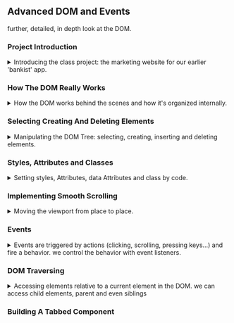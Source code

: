 ## Advanced DOM and Events

<!-- <details> -->
<summary>

</summary>
further, detailed, in depth look at the DOM.

### Project Introduction

<details>
<summary>
Introducing the class project: the marketing website for our earlier 'bankist' app.
</summary>

we'll be creating the effects, the scrolling, lazy loading, fading, the sticky menu bar, the hover effects, the pop-up, the tabs, the slider, smooth scrolling...

we start by clicking on the _'open account'_, this causes our page to go all the way up. that's because the element is a link (the html \<a> tag with href), and that's the default behavior for it. to stop this from happening we simply t call the prevent default behavior.

and we also replace the for loop with _.forEach_

</details>

### How The DOM Really Works

<details>
<summary>
How the DOM works behind the scenes and how it's organized internally.
</summary>

The DOM is how we interact with the browser.

The DOM:

> Allows us to make javascript interact with the browser.
> We can write javascript to create, modify and delete HTML elements,set styles,classes and attributes, and listen and respond to events.
> DOM tree is generated from an HTML documents, which we can then interact with.
> DOM is a very complex API that contains lots of methods and properties to interact with the DOM tree.

everything in the DOM tree is of type Node, which has child types, like _Element_, _Text_,_Comment_, _Document_.

//TODO: add puml here

Element -> HTMLElement
HTMLElement -> HTMLButtonElement... HTMLDivElement

this possible by using inheritance.

The node type is actually a derived class of _'EventTarget'_ (other subclass is _Window_), which has the _.addEventListener()_ and _.removeEventListener()_ methods.

</details>

### Selecting Creating And Deleting Elements

<details>
<summary>
Manipulating the DOM Tree: selecting, creating, inserting and deleting elements.
</summary>

- _document.documentElement_
- _document.head_
- _document.body_
- _.querySelector(text)_
- _.querySelectorAll(text)_
- _.getElementById(id)_
- _.getElementsByTagName(tag)_ - like 'button', 'p', this returns an **HTML Collection**.
- _.getElementsByClassName(className)_ - also a live HTML Collection.
- _.insertAdjacentHTML(where, html_string)_
- _.createElement(tag)_ - creates an element, but not inserted yet.
- _.prepend(element)_,_.append(element)_ -insert element as first or last child.
- _.cloneNode(cloneInner)_ - a method to clone a node, the parameter controls if we also clone the inner elements.
- _.before(element)_,_.after(element)_ - insert an element as sibling element, either before or after.
- _.remove()_ - remove element from the DOM.
- _.parentElement_ - DOM traversal up.
- _.removeChild(element)_ - the older way of removing elements.

#### Selecting Elements

to get the entire document, we can simply write _'document.documentElement'_, we can also select the _head_ or the _body_.
we can also use the _.querySelector()_ and _.querySelectorAll()_. we can use those methods on sub elements which will search only inside the current elements

an HTML collection, is a live collection,it's updated when things change in the DOM, unlike NodeList, which is static.

```js
const docElement = document.documentElement;
const header = document.head;
const body = document.body;
const allSections = document.querySelectorAll(".section");
```

#### Creating and Inserting Elements

we already used _.insertAdjacentHTML()_, but we can also create elements from scratch

```js
const message = document.createElement("div");
message.classList.add("cookie-message");
// message.textContent =
//   "We use cookies for improved functionality and analytics.";
message.innerHTML =
  'We use cookies for improved functionality and analytics. <button class="btn btn--close-cookie">Got it!</button>';
header.prepend(message);
header.append(message);
```

the element can't be in two places at the same time, so if we append it and then prepend, the element actually moves.

if we want the element in two place, we can clone it.

```js
header.prepend(message);
header.append(message.cloneNode(true));
```

#### Deleting Elements

```js
document
  .querySelector(".btn--close-cookie")
  .addEventLister("click", () => message.remove());
```

</details>

### Styles, Attributes and Classes

<details>
<summary>
Setting styles, Attributes, data Attributes and class by code.
</summary>

#### Styles

we get the element, _.style_ and the the property in camelCase. the value must be string, and with proper units.
these are now **inline style**

```js
message.style.backgroundColor = "#37383d";
message.style.width = "120%";
```

we can read styles only if they are inline styles from the html or that we set from the code, this can't get a style from the class through the object css, or if the style was created as part of creating an element via code.

if we want to get the class style,we can call _getComputedStyle(element)_, which will return us all the properties.
if we want to use the properties, we might need to parse them from a string into an number, and then turn back into a string if we want to use it for a different element's style.

```js
console.log(getComputedStyle(message).width);
message.style.height =
  Number.parseFloat(getComputedStyle(message).height) + 30 + "px";
```

css custom properties are like variables.
they are defined in the css file under the root element

```css
:root {
  /* properties */
}
```

if we want to access it from code, we call the _.getPropertyValue(propertyName)_ and _.setProperty(propertyName,value)_ methods.
again, the get method will only work for inline styles or those who were set by DOM manipulation in the code.

```js
document.documentElement.style.setProperty("--color-primary", "orangered");
```

this works for all other elements, we can call setProperty with the property name and value.

#### Attributes

stuff like img src,alt, href and other stuff. mostly what's inside an HTML tag and has an _equal =_ sign after it.

```js
const logo = document.querySelector(".nav__logo");
console.log(logo.alt, logo.src);
```

if we add a custom attribute, we won't be able to read it with the dot notation.but we can use the _.getAttribute(attributeName)_ method. we can set them with either the dot notation for standard attributes or _.setAttributes(attributeName,value)_ for non standard.

if we want the css class, we need to use 'className' attribute, this is for historical reasons.

```html
<img
  src="img/logo.png"
  alt="Bankist logo"
  class="nav__logo"
  id="logo"
  designer="Beny"
  data-version-number="3.0"
/>
```

```js
const logo = document.querySelector(".nav__logo");
console.log(logo.designer); //undefined
console.log(logo.getAttribute("designer")); //finds
```

if we look at the url,in the html file the _src_ is relative, but in the code it's absolute. to get the relative value we use the _.getAttribute()_ method, this is true also for _href_ links.

there also data attributes, which are special attributes that start with "data". they stored at a special attribute called 'dataset',and then we access it with camelCase instead of hyphens (_dash -_).

```js
console.log(logo.dataset.versionNumber);
```

we use those data attributes when we store data from the user in the UI.

#### Classes

as we saw before:

```js
const classExample = "beny__cls";
logo.classList.add(classExample, "other__class");
logo.classList.remove(classExample);
logo.classList.toggle(classExample);
logo.classList.contains(classExample);
```

we could also set the class name with the _className_ attribute, but that means overwriting all of them.

</details>

### Implementing Smooth Scrolling

<details>
<summary>
Moving the viewport from place to place.
</summary>
when we click on 'learn more', we want to smoothly scroll to the correct location.

the old-school way:
we select the button and where we want to scroll to

_.getBoundingClientRect()_ - gets the element rectangle in relation to the viewport.

document.documentElement.clientHeight
document.documentElement.clientWidth

we use _window.scrollTo()_ of the global window object to move somewhere. it takes global positioning, so we need to modify the relative values in accordance to the viewport.

if we want smooth scrolling, we pass an object with _{left, top,behavior}_

```js
const scrollButton = document.querySelector(".btn--scroll-to");
const section1 = document.getElementById("section--1");
scrollButton.addEventListener("click", function (e) {
  const s1coords = section1.getBoundingClientRect(); //x,y,height,width
  console.log(s1coords);
  console.log(e.target.getBoundingClientRect());
  //window.scrollTo(s1coords.left, s1coords.top); //not good, relative to the view port!
  //window.scrollTo(s1coords.left, s1coords.top + window.pageYOffset); //correct location, not smooth

  window.scrollTo({
    left: s1coords.left + window.pageXOffset,
    top: s1coords.top + window.pageYOffset,
    behavior: "smooth",
  });
});
```

the modern way to do so is to call the _.scrollIntoView(obj)_ method. which saves us the need to do weird calculations.

```js
section1.scrollIntoView({ behavior: "smooth" });
```

</details>

### Events

<details>
<summary>
Events are triggered by actions (clicking, scrolling, pressing keys...) and fire a behavior. we control the behavior with event listeners.
</summary>

#### Types of Events and Events Handlers

<details>
<summary>
Different kinds of events, adding and removing event listeners.
</summary>
an event is a signal generated by the Node on the DOM, we listen to these events with an eventListener.
we already worked with the some events, mostly 'click', but lets have some more events.

[Events](https://developer.mozilla.org/en-US/docs/Web/Events), by type, source, some are based on the element type.

we can also attach events with the dot notation. which starts with _on_ before the event name, but that is the old way of doing things.

```js
const h1 = document.querySelector("h1");
h1.addEventListener("mouseenter", function (e) {
  alert("h1 mouse enter!");
});
h1.onmouseenter = function (e) {
  alert("h1 mouse enter!");
};
```

we use the new notation because it allows us to add more than one function, and it allows us to add and remove individual functions (they must be named, not declared inside the _.addEventListener()_ method)

we can remove events from other events, with timeouts, etc...

```js
const foo = (e) => {
  console.log(this);
};
const foo = (e) => {
  console.log(e.target, e.type, this);
};
h1.addEventListener("mouseenter", foo);
h1.addEventListener("click", foo);
h1.addEventListener("click", function (e) {
  h1.removeEventListener("mouseenter", foo);
});
setTimeout(() => {
  h1.removeEventListener("mouseenter", foo);
  h1.removeEventListener("click", foo);
}, 5000);
```

another way for events is by using html Events, the callback is written directly into the html code. this is very old way of doing things, and doesn't scale well at all.

```html
<h1 onclick="alert('html alert')">text</h1>
```

</details>

#### Events Propagation: Capturing and Bubbling

<details>
<summary>
How events travel across element in the DOM tree.
</summary>
there are stages of events, capturing ,target and bubbling

example:

```html
<html>
  <head></head>
  <body>
    <section>
      <p>a text with a <a> link </a></p>
    </section>
  </body>
</html>
```

when an event is fired, the event is generated at root element of the documents, the event is passed through the tree, passing any parent element of the target element this is the _capturing phase_. once we reach the target, we begin the _target phase_, and the event listener fires, and now we go back up the tree, in the _bubbling phase_. this means that the same event happens on the parent elements as well.
So if we click on our _anchor_ element, the click event also happens for the _p_,_section_,_body_, and _html_ elements, in that order.

by default, events are handled in the target and bubbling stages, but there are ways to listen to events on the capturing stage as well. and not all events have capturing and bubbling stages, some are created on the target.

</details>

#### Events Propagation in practice

<details>
<summary>
We will use events propagation in our projects on the top bar navigation.
</summary>

we take the _.nav_ and _.nav\_\_links_ and _.nav\_\_link_ elements and add the same on click event for them, which changes their color randomly on click.

```js
const randomColor = () => {
  const randomInt = (min, max) =>
    Math.floor(Math.random() * (max - min + 1) + min);
  const randomPart = randomInt.bind({}, 0, 255);
  return `rgb(${randomPart()},${randomPart()},${randomPart()})`;
};

console.log(randomColor());

const eventPropagation = function () {
  document.querySelectorAll(".nav__link").forEach((e) =>
    e.addEventListener("click", function (e) {
      this.style.backgroundColor = randomColor();
      console.log(e.target);
    })
  );

  document.querySelector(".nav__links").addEventListener("click", function (e) {
    this.style.backgroundColor = randomColor();
    console.log(e.target);
    e.stopPropagation(); //stop propagation!
  });

  document.querySelector(".nav").addEventListener("click", function (e) {
    this.style.backgroundColor = randomColor();
    console.log(e.target, e.currentTarget);
  });
};
eventPropagation();
```

if we fire the event on the inner elements, the same event happens on th parents as well

we can see the place where the event happened by checking the _event.target_, which will show where the event originated, and _e.currentTarget_ which shows who is currently handling the event, which is the same as the _this_ keyword.

we can stop the event propagation, but we shouldn't use it in practice.

```js
e.stopPropagation();
```

addEventListener default behavior is for the bubbling phase, if we want to act on the capturing element, **we set the third argument to be true**, and now will fire on the capturing phase instead. if we add the stopPropagation, the event won't continue down the tree.

```js
document.querySelector(".nav__links").addEventListener(
  "click",
  function (e) {
    this.style.backgroundColor = randomColor();
    console.log(e.target);
    e.stopPropagation(); //stop propagation!
  },
  true
);
```

</details>

#### Event Delegation: Implementing Page Navigation

<details>
<summary>
rather than create the same event handler on many elements, we can create it on a parent element and get the origination element from the event to perform the action.
</summary>

implement smooth scrolling again.
we need to anchor to get the element. so we take the attribute from the calling object and then match the id.

```js
document.querySelectorAll(".nav__link").forEach(function (el) {
  el.addEventListener("click", function (e) {
    e.preventDefault();
    const id = this.getAttribute("href");
    const section = document.querySelector(id);
    section.scrollIntoView({ behavior: "smooth" });
  });
});
```

the problem is that we are attaching the same callback function to each of the elements, if we had a lot of buttons, we would create the same function many times.
we get around this by exploiting event propagation, and we attach the callback to the parent elements instead.

1. Add event listener to common parent element.
2. Determine what element originated the event.

```js
document.querySelector(".nav__links").addEventListener("click", function (e) {
  e.preventDefault();
  //matching strategy
  if (e.target.classList.contains("nav__link")) {
    const id = e.target.getAttribute("href");
    const section = document.querySelector(id);
    section.scrollIntoView({ behavior: "smooth" });
  }
});
```

</details>
</details>

### DOM Traversing

<details>
<summary>
Accessing elements relative to a current element in the DOM. we can access child elements, parent and even siblings
</summary>

DOM traversing it like walking through the DOM, we can use it to find parent/child/siblings elements, even those that were created dynamically.
almost everything we can do on the document element, we can do with the nested elements.

- _.childNodes_ - any type of **nodes** inside.
- _.children_ - a live collection of direct children **elements**.
- _.firstElementChild_, _.lastElementChild_ - select the first or last child **elements**.
- _.firstChild_, _.lastChild_ - select first or last child **nodes**.
- _.parentNode_ - direct parent **node**.
- _.parentElement_ - direct parent **Element**.
- _.closest(query)_ - match the closest parent **element** for this query. will match itself.
- _.previousElementSibling_, _.nextElementSibling_ - match prev/next sibling **element**.
- _.previousSibling_, _nextSibling_ - match prev/next sibling **node**.

we will do some examples with the h1 element.

```html
<h1>
  When
  <!-- Green highlight effect -->
  <span class="highlight">banking</span>
  meets<br />
  <span class="highlight">minimalist</span>
</h1>
```

we start from our H1 element and look around it.
we can call querySelector on it, just like with the html document elements. this will give us children elements matching the query, at any level (direct or indirect).

```js
const h1 = document.querySelector("h1");
//children
const highlightedChildrenAtAnyLevel = h1.querySelectorAll(".highlight");
console.log(highlightedChildrenAtAnyLevel);
console.log(h1.children, h1.childNodes);
console.log(h1.firstElementChild, h1.lastElementChild);
console.log(h1.firstChild, h1.lastChild);
```

we can go upwards as well and take the parent. we can take the direct parent, or find the closest parent matching a query. the element itself can also be matched.

```js
//parents
console.log(h1.parentElement, h1.parentNode);
console.log(h1.closest(".header"));
console.log(h1 === h1.closest("h1")); //matches self
h1.closest(".header").style.background = "var(--gradient-secondary)";
```

we can also match for siblings (direct), we can take all siblings (including self) by moving up level and taking the children. we can spread the elements into an array to iterate over them,filter out the current one and apply some callback function to the other.

```js
console.log("prev element", h1.previousElementSibling);
console.log("next element", h1.nextElementSibling);

console.log("prev node", h1.previousSibling);
console.log("next node", h1.nextSibling);
console.log("all siblings (including self", h1.parentElement.children);
[...h1.parentElement.children].forEach(function (el) {
  if (el !== h1) {
    el.style.transform = "scale(0.5)";
  }
});
```

we use our css properties by addressing them with **var(css-custom-property-name)**

```css
.btn:hover {
  background-color: var(--color-primary-darker);
}
```

</details>

### Building A Tabbed Component

<!-- <details> -->
<summary>

</summary>

<!-- </details> -->
